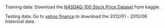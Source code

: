 Training data: Download the [NASDAQ-100 Stock Price Dataset](https://www.kaggle.com/datasets/kalilurrahman/nasdaq100-stock-price-data/data?authuser=0) frpm kaggle.

Testing data: Go to [yahoo finance](https://finance.yahoo.com/quote/AAPL/history/) to download the 2012/01 - 2012/06 historical data.
